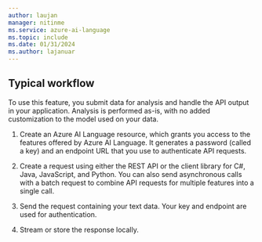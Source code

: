 ```yaml
---
author: laujan
manager: nitinme
ms.service: azure-ai-language
ms.topic: include
ms.date: 01/31/2024
ms.author: lajanuar
---
```


## Typical workflow

To use this feature, you submit data for analysis and handle the API output in your application. Analysis is performed as-is, with no added customization to the model used on your data.

1. Create an Azure AI Language resource, which grants you access to the features offered by Azure AI Language. It generates a password (called a key) and an endpoint URL that you use to authenticate API requests.

2. Create a request using either the REST API or the client library for C#, Java, JavaScript, and Python. You can also send asynchronous calls with a batch request to combine API requests for multiple features into a single call.

3. Send the request containing your text data. Your key and endpoint are used for authentication.

4. Stream or store the response locally.
